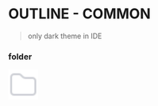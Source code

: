# OUTLINE - COMMON
> only dark theme in IDE
### folder
<img src="../../icons/outline/common/folder.svg" width="60" height="60"/>

